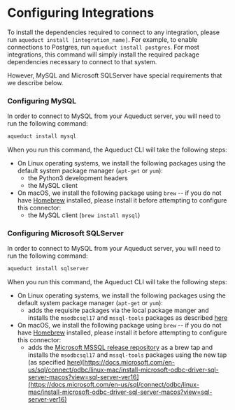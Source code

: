 # Configuring Integrations

To install the dependencies required to connect to any integration, please run `aqueduct install [integration_name]`. For example, to enable connections to Postgres, run `aqueduct install postgres`. For most integrations, this command will simply install the required package dependencies necessary to connect to that system.

However, MySQL and Microsoft SQLServer have special requirements that we describe below.

### Configuring MySQL

In order to connect to MySQL from your Aqueduct server, you will need to run the following command:

```bash
aqueduct install mysql
```

When you run this command, the Aqueduct CLI will take the following steps:

* On Linux operating systems, we install the following packages using the default system package manager (`apt-get` or `yum`):
  * the Python3 development headers
  * the MySQL client
* On macOS, we install the following package using `brew` -- if you do not have [Homebrew](https://brew.sh/) installed, please install it before attempting to configure this connector:
  * the MySQL client (`brew install mysql`)

### Configuring Microsoft SQLServer

In order to connect to MySQL from your Aqueduct server, you will need to run the following command:

```bash
aqueduct install sqlserver
```

When you run this command, the Aqueduct CLI will take the following steps:

* On Linux operating systems, we install the following packages using the default system package manager (`apt-get` or `yum`):
  * adds the requisite packages via the local package manger and installs the `msodbcsql17` and `mssql-tools` packages as described [here](https://docs.microsoft.com/en-us/sql/connect/odbc/linux-mac/installing-the-microsoft-odbc-driver-for-sql-server?view=sql-server-ver16)
* On macOS, we install the following package using `brew` -- if you do not have [Homebrew](https://brew.sh/) installed, please install it before attempting to configure this connector:
  * adds the [Microsoft MSSQL release repository](https://github.com/Microsoft/homebrew-mssql-release) as a brew tap and installs the `msodbcsql17` and `mssql-tools` packages using the new tap (as specified [here](https://docs.microsoft.com/en-us/sql/connect/odbc/linux-mac/install-microsoft-odbc-driver-sql-server-macos?view=sql-server-ver16))[https://docs.microsoft.com/en-us/sql/connect/odbc/linux-mac/install-microsoft-odbc-driver-sql-server-macos?view=sql-server-ver16](https://docs.microsoft.com/en-us/sql/connect/odbc/linux-mac/install-microsoft-odbc-driver-sql-server-macos?view=sql-server-ver16)
